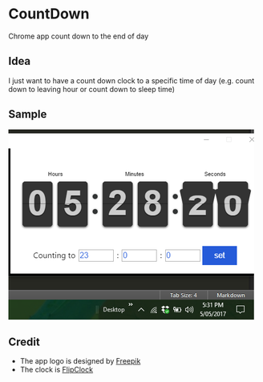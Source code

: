 # CountDown
Chrome app count down to the end of day
## Idea
I just want to have a count down clock to a specific time of day (e.g. count down to leaving hour or count down to sleep time)
## Sample
![Sample image](img/Sample1.PNG?raw=true)
## Credit
* The app logo is designed by [Freepik](http://www.freepik.com)
* The clock is [FlipClock](http://flipclockjs.com/)
